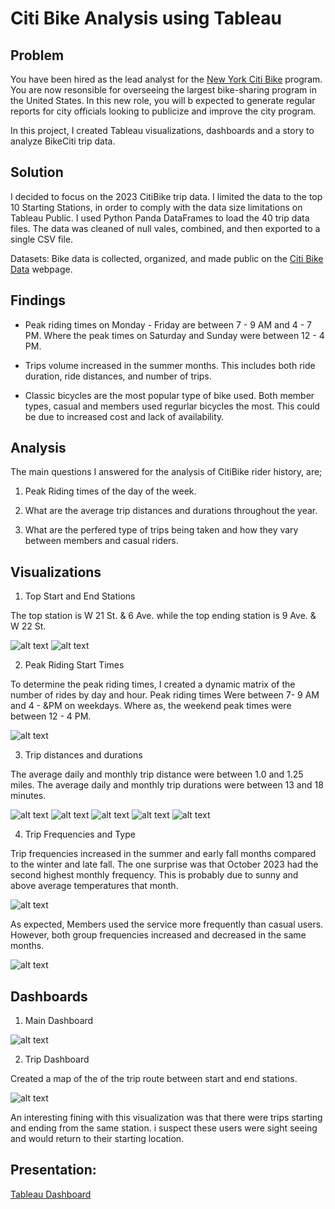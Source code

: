 # Citi Bike Analysis using Tableau

## Problem

You have been hired as the lead analyst for the [New York Citi Bike](https://en.wikipedia.org/wiki/Citi_Bike) program. You are now resonsible for overseeing the largest bike-sharing program in the United States. In this new role, you will b expected to generate regular reports for city officials looking to publicize and improve the city program.

In this project, I created Tableau visualizations, dashboards and a story to analyze BikeCiti trip data.


## Solution

I decided to focus on the 2023 CitiBike trip data. I limited the data to the top 10 Starting Stations, in order to comply with the data size limitations on Tableau Public. I used Python Panda DataFrames to load the 40 trip data files. The data was cleaned of null vales, combined, and then exported to a single CSV file.

Datasets: Bike data is collected, organized, and made public on the [Citi Bike Data](https://www.citibikenyc.com/system-data) webpage.

## Findings

- Peak riding times on Monday - Friday are between 7 - 9 AM and 4 - 7 PM. Where the peak times on Saturday and Sunday were between 12 - 4 PM.

- Trips volume increased in the summer months. This includes both ride duration, ride distances, and number of trips.

- Classic bicycles are the most popular type of bike used. Both member types, casual and members used regurlar bicycles the most. This could be due to increased cost and lack of availability.


## Analysis

The main questions I answered for the analysis of CitiBike rider history, are;

1. Peak Riding times of the day of the week.

2. What are the average trip distances and durations throughout the year.

3. What are the perfered type of trips being taken and how they vary between members and casual riders.

## Visualizations

1. Top Start and End Stations

The top station is W 21 St. & 6 Ave. while the top ending station is 9 Ave. & W 22 St.

![alt text](Images/Top10StartStations.jpg)
![alt text](Images/TopEndStations.jpg)

2. Peak Riding Start Times

To determine the peak riding times, I created a dynamic matrix of the number of rides by day and hour. Peak riding times Were between 7- 9 AM and 4 - &PM on weekdays. Where as, the weekend peak times were between 12 - 4 PM.

![alt text](Images/PeakRidingTimes.jpg)


3. Trip distances and durations

The average daily and monthly trip distance were between 1.0 and 1.25 miles.
The average daily and monthly trip durations were between 13 and 18 minutes.

![alt text](Images/AverageTripDistancebyDay.jpg)
![alt text](Images/AverageTripDistancebyMonth.jpg)
![alt text](Images/AverageTripDurationbyDay.jpg)
![alt text](Images/AverageTripDurationbyMonth.jpg)
![alt text](Images/AverageDistanceFrequencyPlot.jpg)

4. Trip Frequencies and Type

Trip frequencies increased in the summer and early fall months compared to the winter and late fall. The one surprise was that October 2023 had the second highest monthly frequency. This is probably due to sunny and above average temperatures that month.

![alt text](Images/TripFrequencybyMonthBarChart.jpg)

As expected, Members used the service more frequently than casual users. However, both group frequencies increased and decreased in the same months.

![alt text](Images/MemberTypeTripFrequency.jpg)

## Dashboards

1. Main Dashboard

![alt text](Images/DashboardMain.jpg)

2. Trip Dashboard

Created a map of the of the trip route between start and end stations.

![alt text](Images/DashboardTrip.jpg)

An interesting fining with this visualization was that there were trips starting and ending from the same station. 
i suspect these users were sight seeing and would return to their starting location.


## Presentation:  

[Tableau Dashboard](https://public.tableau.com/views/CitiBike2023_17315468207100/CitiBikeStory?:language=en-US&publish=yes&:sid=&:redirect=auth&:display_count=n&:origin=viz_share_link)
                    




